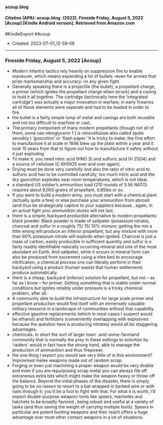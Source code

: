 #### acoup.blog

#### Citation (APA): acoup.blog. (2022). Fireside Friday, August 5, 2022 [Acoup] [Kindle Android version]. Retrieved from Amazon.com

#KindleExport
#Acoup


- Created: 2023-07-01_12-58-08

---

### Fireside Friday, August 5, 2022 [Acoup]
- Modern infantry tactics rely heavily on suppression fire to enable maneuver, which means expending a lot of bullets –even for armies that prize marksmanship and accuracy –in any given fight.
- Generally speaking there is a projectile (the bullet), a propellant charge, a primer (which ignites the propellant charge when struck) and a casing to hold it all together. The cartridge (technically here the ‘integrated cartridge’) was actually a major innovation in warfare; in early firearms all of these elements were separate and had to be loaded in order to fire.
- the bullet is a fairly simple lump of metal and casings are both reusable and not too difficult to machine or cast,
- The primary component of many modern propellants (though not all of them, some use nitroglycerin 1 ) is nitrocellulose also called (quite sensibly ) ‘guncotton’ or ‘flash paper.’ It is tricky to make; the first effort to manufacture it at scale in 1846 blew up the plant within a year and it took 15 years from that to figure out how to manufacture it safely without it just exploding
- To make it, you need nitric acid (HNO 3) and sulfuric acid (H 2SO4) and a source of cellulose (C 6H10O5 over and over again);
- Drying must be done very carefully and also the ratio of nitric acid to sulfuric acid has to be controlled carefully; too much nitric acid and the dry guncotton explodes near room temperatures, which is not ideal.
- a standard US soldier’s ammunition load (210 rounds of 5.56 NATO) requires about 6,000 grains of propellant, 0.85lbs or so.
- If you want to build a modern army, you must start with a chemical plant (actually quite a few) or else purchase your ammunition from abroad (and thus be strategically captive to your suppliers because , again, in an actual fight your ammunition stores will not last.
- there is a simple, backyard producible alternative to modern propellants: black powder. Black powder is made of saltpeter (potassium nitrate), charcoal and sulfur in a roughly 75/ 15/ 10% mixture; getting the mix a little wrong will produce an inferior propellant, but any mixture with more than 60% potassium nitrate will explode when ignited. Charcoal is just a mass of carbon, easily producible in sufficient quantity and sulfur is a fairly readily identifiable naturally occurring mineral and one of the most abundant on Earth. And saltpeter, while it occurs in mineral form can also be produced from excrement using a nitre bed to encourage nitrification, a chemical process one can literally perform in their backyard using a product (human waste) that human settlements produce automatically.
- there is a cheap, backyard (inferior) solution for propellant, but not – as far as I know – for primer. Getting something that is stable under normal conditions but ignites reliably under pressure is a tricky chemical problem, after all.
- A community able to build the infrastructure for large scale primer and propellant production would find itself with an immensely valuable military resource in a landscape of communities without that capability.
- effective gasoline replacements (which in most cases I suspect would be ethanol) and fertilizers (conveniently overlapping with explosives because the question here is producing nitrates) would all be staggering advantages.
- chemicals. In short the sort of larger town -and-some-farmland community that is normally the prey in these settings to extortion by ‘raiders’ would in fact have the strong hand, able to manage the production of ammunition and thus firepower.
- the one thing I expect you would see very little of in this environment? Improvised melee weapons made out of random scrap.
- Forging or even just machining a proper weapon would be very doable and even if you are repurposing scrap metal you can always file off extraneous extra bits which might make the weapon heavy or throw off the balance. Beyond the initial phases of the disaster, there is simply going to be no reason to resort to a bat wrapped in barbed wire or with nails through it; you’d be a fool to fight with that. For what it is worth, I’d expect double-purpose weapon/ tools like spears, machetes and hatchets to be broadly favored , being robust and useful at a variety of tasks (and thus saving the weight of carrying multiple tools). Spears in particular are potent hunting weapons and their reach offers a huge advantage over most other contact weapons in a lot of situations.
